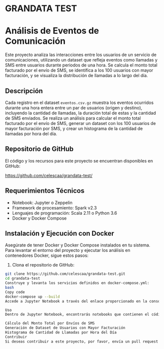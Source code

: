 # GRANDATA TEST
# Análisis de Eventos de Comunicación

Este proyecto analiza las interacciones entre los usuarios de un servicio de comunicaciones, utilizando un dataset que refleja eventos como llamadas y SMS entre usuarios durante periodos de una hora. Se calcula el monto total facturado por el envío de SMS, se identifica a los 100 usuarios con mayor facturación, y se visualiza la distribución de llamadas a lo largo del día.

## Descripción

Cada registro en el dataset `eventos.csv.gz` muestra los eventos ocurridos durante una hora entera entre un par de usuarios (origen y destino), incluyendo la cantidad de llamadas, la duración total de estas y la cantidad de SMS enviados. Se realiza un análisis para calcular el monto total facturado por el envío de SMS, generar un dataset con los 100 usuarios de mayor facturación por SMS, y crear un histograma de la cantidad de llamadas por hora del día.

## Repositorio de GitHub

El código y los recursos para este proyecto se encuentran disponibles en GitHub:

https://github.com/celescaa/grandata-test/

## Requerimientos Técnicos

- Notebook: Jupyter o Zeppelin
- Framework de procesamiento: Spark v2.3
- Lenguajes de programación: Scala 2.11 o Python 3.6
- Docker y Docker Compose

## Instalación y Ejecución con Docker

Asegúrate de tener Docker y Docker Compose instalados en tu sistema. Para levantar el entorno del proyecto y ejecutar los análisis en contenedores Docker, sigue estos pasos:

1. Clona el repositorio de GitHub:

```bash
git clone https://github.com/celescaa/grandata-test.git
cd grandata-test
Construye y levanta los servicios definidos en docker-compose.yml:
bash
Copy code
docker-compose up --build
Accede a Jupyter Notebook a través del enlace proporcionado en la consola para visualizar y ejecutar los análisis.

Uso
Dentro de Jupyter Notebook, encontrarás notebooks que contienen el código necesario para:

Cálculo del Monto Total por Envíos de SMS
Generación de Dataset de Usuarios con Mayor Facturación
Histograma de Cantidad de Llamadas por Hora del Día
Contribuir
Si deseas contribuir a este proyecto, por favor, envía un pull request o abre un issue en el repositorio de GitHub para discutir los cambios propuestos.
